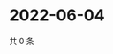 # 2022-06-04

共 0 条

<!-- BEGIN WEIBO -->
<!-- 最后更新时间 Sat Jun 04 2022 14:17:39 GMT+0800 (China Standard Time) -->

<!-- END WEIBO -->

